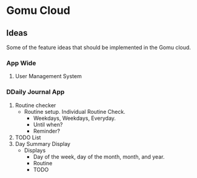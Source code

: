 # Gomu Cloud


## Ideas
Some of the feature ideas that should be implemented in the Gomu cloud.


### App Wide
1. User Management System

### DDaily Journal App
1. Routine checker
    - Routine setup. Individual Routine Check.
        - Weekdays, Weekdays, Everyday.
        - Until when?
        - Reminder?
1. TODO List
1. Day Summary Display
    - Displays
        - Day of the week, day of the month, month, and year.
        - Routine
        - TODO